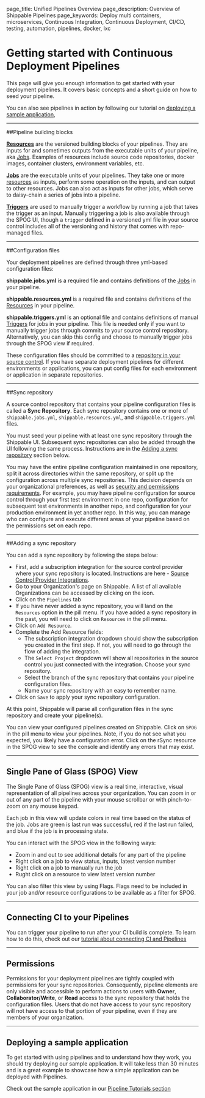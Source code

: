 page_title: Unified Pipelines Overview
page_description: Overview of Shippable Pipelines
page_keywords: Deploy multi containers, microservices, Continuous Integration, Continuous Deployment, CI/CD, testing, automation, pipelines, docker, lxc

# Getting started with Continuous Deployment Pipelines

This page will give you enough information to get started with your deployment pipelines. It covers basic concepts and a short guide on how to seed your pipeline.

You can also see pipelines in action by following our tutorial on [deploying a sample application](../tutorials/pipelines/samplePipeline/),

---

##Pipeline building blocks

[**Resources**](resources/overview/) are the versioned building blocks of your pipelines. They are inputs for and sometimes outputs from the executable units of your pipeline, aka [Jobs](jobs/overview/). Examples of resources include source code repositories, docker images, container clusters, environment variables, etc.

[**Jobs**](jobs/overview/) are the executable units of your pipelines. They take one or more [resources](resources/overview/) as inputs, perform some operation on the inputs, and can output to other resources. Jobs can also act as inputs for other jobs, which serve to daisy-chain a series of jobs into a pipeline.

[**Triggers**](triggers/) are used to manually trigger a workflow by running a job that takes the trigger as an input. Manually triggering a job is also available through the SPOG UI, though a `trigger` defined in a versioned yml file in your source control includes all of the versioning and history that comes with repo-managed files.

---

##Configuration files

Your deployment pipelines are defined through three yml-based configuration files:

**shippable.jobs.yml** is a required file and contains definitions of the [Jobs](jobs/overview/) in your pipeline.

**shippable.resources.yml** is a required file and contains definitions of the [Resources](resources/overview/) in your pipeline.

**shippable.triggers.yml** is an optional file and contains definitions of manual [Triggers](triggers/) for jobs in your pipeline. This file is needed only if you want to manually trigger jobs through commits to your source control repository. Alternatively, you can skip this config and choose to manually trigger jobs through the SPOG view if required.

These configuration files should be committed to a [repository in your source control](#sync). If you have separate deployment pipelines for different environments or applications, you can put config files for each environment or application in separate repositories.

---

<a name="sync"></a>
##Sync repository

A source control repository that contains your pipeline configuration files is called a **Sync Repository**. Each sync repository contains one or more of `shippable.jobs.yml`, `shippable.resources.yml`, and `shippable.triggers.yml` files.  

You must seed your pipeline with at least one sync repository through the Shippable UI. Subsequent sync repositories can also be added through the UI following the same process. Instructions are in the [Adding a sync repository](#seedPipeline) section below.

You may have the entire pipeline configuration maintained in one repository, split it across directories within the same repository, or split up the configuration across multiple sync repositories. This decision depends on your organizational preferences, as well as [security and permissions requirements](#permissions). For example, you may have pipeline configuration for source control through your first test environment in one repo, configuration for subsequent test environments in another repo, and configuration for your production environment in yet another repo. In this way, you can manage who can configure and execute different areas of your pipeline based on the permissions set on each repo.

---

<a name="seedPipeline"></a>

##Adding a sync repository

You can add a sync repository by following the steps below:

* First, add a subscription integration for the source control provider where your sync repository is located. Instructions are here - [Source Control Provider Integrations](../integrations/scm/scmOverview/).
* Go to your Organization's page on Shippable. A list of all available Organizations can be accessed by clicking on the  <i class="fa fa-bars" aria-hidden="true"></i>  icon.
* Click on the `Pipelines` tab
* If you have never added a sync repository, you will land on the `Resources` option in the pill menu. If you have added a sync repository in the past, you will need to click on `Resources` in the pill menu.
* Click on `Add Resource`.
* Complete the Add Resource fields:
	* The subscription integration dropdown should show the subscription you created in the first step. If not, you will need to go through the flow of adding the integration.
	* The `Select Project` dropdown will show all repositories in the source control you just connected with the integration. Choose your sync repository.
	* Select the branch of the sync repository that contains your pipeline configuration files.
	* Name your sync repository with an easy to remember name.
* Click on `Save` to apply your sync repository configuration.

At this point, Shippable will parse all configuration files in the sync repository and create your pipeline(s).

You can view your configured pipelines created on Shippable. Click on `SPOG` in the pill menu to view your pipelines. Note, if you do not see what you expected, you likely have a configuration error. Click on the rSync resource in the SPOG view to see the console and identify any errors that may exist.

---

<a name="spog"></a>
## Single Pane of Glass (SPOG) View

The Single Pane of Glass (SPOG) view is a real time, interactive, visual representation of all pipelines across your organization. You can zoom in or out of any part of the pipeline with your mouse scrollbar or with pinch-to-zoom on any mouse keypad.

Each job in this view will update colors in real time based on the status of the job. Jobs are green is last run was successful, red if the last run failed, and blue if the job is in processing state.

You can interact with the SPOG view in the folllowing ways:

- Zoom in and out to see additional details for any part of the pipeline
- Right click on a job to view status, inputs, latest version number
- Right click on a job to manually run the job
- Rught click on a resource to view latest version number

You can also filter this view by using Flags. Flags need to be included in your job and/or resource configurations to be available as a filter for SPOG.

---
## Connecting CI to your Pipelines
You can trigger your pipeline to run after your CI build is complete. To learn how to do this, check out our [tutorial about connecting CI and Pipelines](../../tutorials/pipelines/connectingCiPipelines/)

---

<a name="permissions"></a>
## Permissions

Permissions for your deployment pipelines are tightly coupled with permissions for your sync repositories. Consequently, pipeline elements are only visible and accessible to perform actions to users with **Owner**, **Collaborator/Write**, or **Read** access to the sync repository that holds the configuration files. Users that do not have access to your sync repository will not have access to that portion of your pipeline, even if they are members of your organization.

---
## Deploying a sample application
To get started with using pipelines and to understand how they work, you should try deploying our sample application. It will take less than 30 minutes and is a great example to showcase how a simple application can be deployed with Pipelines.

Check out the sample application in our [Pipeline Tutorials section](../../tutorials/pipelines/samplePipeline/)
